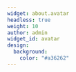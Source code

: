 ```yaml
---
widget: about.avatar
headless: true
weight: 10
author: admin
widget_id: avatar
design:
  background:
    color: "#a36262"
---
```

